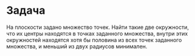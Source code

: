 #  Задача
На плоскости задано множество точек. Найти такие две окружности, что их центры
находятся в точках заданного множества, внутри этих окружностей находятся хотя
бы половина из всех точек заданного множества, и меньший из двух радиусов
минимален.